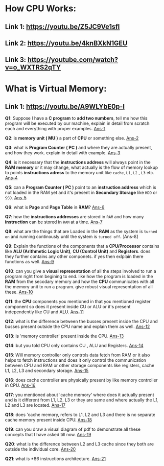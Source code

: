 # How CPU Works:

## Link 1: https://youtu.be/Z5JC9Ve1sfI

## Link 2: https://youtu.be/4knBXkN1GEU

## Link 3: https://youtube.com/watch?v=o_WXTRS2qTY

# What is Virtual Memory:

## Link 1: https://youtu.be/A9WLYbE0p-I

**Q1**: Suppose I have a **C program** to **add two numbers**, tell me how this program will be executed by our machine, explain in detail from scratch each and everything with proper examples. [Ans-1]()

**Q2**: is **memory unit ( MU )** a part of **CPU** or something else. [Ans-2]()

**Q3**: what is **Program Counter ( PC )** and where they are actually present, and how they work. explain in detail with example. [Ans-3]()

**Q4**: is it necessary that the **instructions address** will always point in the **RAM memory** or it may change, what actually is the flow of memory lookup to points **instructions adress** to the memory unit like `cache`, `L1`, `L2` , `L3` etc. [Ans-4]()

**Q5**: can a **Program Counter ( PC )** point to an **instruction address** which is not loaded in the RAM yet and it's present in **Secondary Storage** like `HDD` or `SSD`. [Ans-5]()

**Q6**: what is **Page** and **Page Table** in **RAM**? [Ans-6]()

**Q7**: how the **instructions addresses** are stored in `RAM` and how many **instruction** can be stored in `RAM` at a time. [Ans-7]()

**Q8**: what are the things that are Loaded in the **RAM** as the system is `turned on` and running continously until the system is `turned off`. [Ans-8]

**Q9**: Explain the functions of the components that a **CPU/Processor** contains like **ALU (Arithmetic Logic Unit)**, **CU (Control Unit)** and **Registers**. does they further contains any other componets. if yes then exlplain there functions as well. [Ans-9]()

**Q10**: can you give a **visual representation** of all the steps involved to run a program right from begining to end. like how the program is loaded in the **RAM** from the secodary memory and how the **CPU** communicates with all the memory unit to run a pragram. give robust visual representation of all these. [Ans-10]()

**Q11**: the **CPU** components you mentioned in that you mentioned register component so does it present inside CU or ALU or it's present independently like CU and ALU. [Ans-11]()

**Q12**: what is the difference between the busses present inside the CPU and busses present outside the CPU name and explain them as well. [Ans-12]()

**Q13**: is 'memory controller' present inside the CPU. [Ans-13]()

**Q14**: but you told CPU only contains CU , ALU and Registers. [Ans-14]()

**Q15**: Will memory controller only controls data fetch from RAM or it also helps to fetch instructions and does it only control the communication between CPU and RAM or other storage components like registers, cache L1, L2, L3 and secondary storage. [Ans-15]()

**Q16**: does cache controller are physically present by like memory controller in CPU. [Ans-16]()

**Q17**: you mentioned about 'cache memory' where does it actually present and is it different from L1, L2, L3 or they are same and where actually the L1, L2 and L3 are located. [Ans-17]()

**Q18**: does 'cache memory, refers to L1, L2 and L3 and there is no separate cache memory present inside CPU. [Ans-18]()

**Q19**: can you draw a visual diagram of pdf to demonstrate all these concepts that I have asked till now. [Ans-19]()

**Q20**: what is the difference between L2 and L3 cache since they both are outside the individual core. [Ans-20]()

**Q21**: what is \*86 instructions architecture. [Ans-21]()
